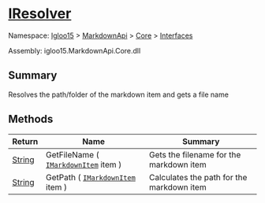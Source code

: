 # [IResolver](./IResolver.md)

Namespace: [Igloo15]() > [MarkdownApi]() > [Core](./../README.md) > [Interfaces](./README.md)

Assembly: igloo15.MarkdownApi.Core.dll

## Summary
Resolves the path/folder of the markdown item and gets a file name

## Methods

| Return | Name | Summary | 
| --- | --- | --- | 
| [String](https://docs.microsoft.com/en-us/dotnet/api/System.String) | GetFileName ( [`IMarkdownItem`](./IMarkdownItem.md) item ) | Gets the filename for the markdown item | 
| [String](https://docs.microsoft.com/en-us/dotnet/api/System.String) | GetPath ( [`IMarkdownItem`](./IMarkdownItem.md) item ) | Calculates the path for the markdown item | 


